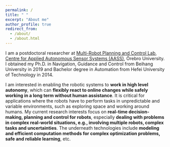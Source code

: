 ```yaml
---
permalink: /
title: " "
excerpt: "About me"
author_profile: true
redirect_from: 
  - /about/
  - /about.html
---
```


I am a postdoctoral researcher at [Multi-Robot Planning and Control Lab](https://mrpc.aass.oru.se/), [Centre for Applied Autonomous Sensor Systems (AASS)](https://www.oru.se/english/research/research-environments/ent/AASS/), Örebro University. I obtained my Ph.D. in Navigation, Guidance and Control from Beihang University in 2019 and Bachelor degree in Automation from Hefei University of Technology in 2014.

I am interested in enabling the robotic systems to **work in high level autonomy**, which can **flexibly react to online changes while safely working in a long term without human assistance**. It is critical for applications where the robots have to perform tasks in unpredictable and variable environments, such as exploring space and working around humans. My current research interests focus on **real-time decision-making, planning and control for robots**, especially **dealing with problems in complex real-world situations, e.g., involving multiple robots, complex tasks and uncertainties**. The underneath technologies include **modeling and efficient computation methods for complex optimization problems, safe and reliable learning**, etc.
